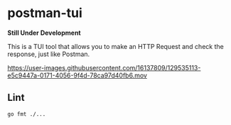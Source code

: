 # postman-tui
**Still Under Development**

This is a TUI tool that allows you to make an HTTP Request and check the response, just like Postman.



https://user-images.githubusercontent.com/16137809/129535113-e5c9447a-0171-4056-9f4d-78ca97d40fb6.mov


## Lint

```sh
go fmt ./...
```